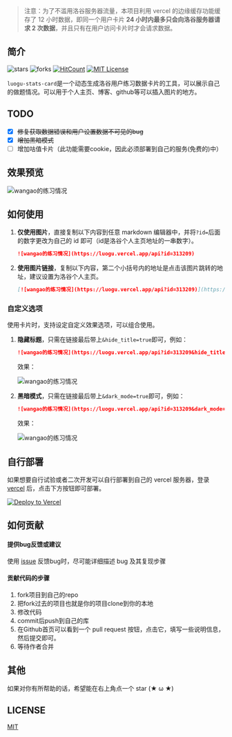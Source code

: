 > 注意：为了不滥用洛谷服务器流量，本项目利用 vercel 的边缘缓存功能缓存了 12 小时数据，即同一个用户卡片 **24 小时内最多只会向洛谷服务器请求 2 次数据**，并且只有在用户访问卡片时才会请求数据。
## 简介

![stars](https://badgen.net/github/stars/wao3/luogu-stats-card?style=flat-square)
![forks](https://badgen.net/github/forks/wao3/luogu-stats-card?style=flat-square)
[![HitCount](http://hits.dwyl.com/wao3/luogu-stats-card.svg)](http://hits.dwyl.com/wao3/luogu-stats-card)
[![MIT License](https://badgen.net/github/license/wao3/luogu-stats-card?style=flat-square)](https://github.com/wao3/luogu-stats-card/blob/master/LICENSE)

`luogu-stats-card`是一个动态生成洛谷用户练习数据卡片的工具，可以展示自己的做题情况。可以用于个人主页、博客、github等可以插入图片的地方。

## TODO

- [x] ~~修复获取数据错误和用户设置数据不可见的bug~~
- [x] ~~增加黑暗模式~~
- [ ] 增加咕值卡片（此功能需要cookie，因此必须部署到自己的服务(免费的)中）

## 效果预览

![wangao的练习情况](https://luogu.vercel.app/api?id=313209)

## 如何使用

1. **仅使用图片**，直接复制以下内容到任意 markdown 编辑器中，并将`?id=`后面的数字更改为自己的 id 即可（id是洛谷个人主页地址的一串数字）。

   ```markdown
   ![wangao的练习情况](https://luogu.vercel.app/api?id=313209)
   ```

2. **使用图片链接**，复制以下内容，第二个小括号内的地址是点击该图片跳转的地址，建议设置为洛谷个人主页。

   ```markdown
   [![wangao的练习情况](https://luogu.vercel.app/api?id=313209)](https://github.com/wao3/luogu-stats-card)
   ```

### 自定义选项

使用卡片时，支持设定自定义效果选项，可以组合使用。

1. **隐藏标题**，只需在链接最后带上`&hide_title=true`即可，例如：

   ```markdown
   ![wangao的练习情况](https://luogu.vercel.app/api?id=313209&hide_title=true)
   ```

   效果：

   ![wangao的练习情况](https://luogu.vercel.app/api?id=313209&hide_title=1)

2. **黑暗模式**，只需在链接最后带上`&dark_mode=true`即可，例如：

   ```markdown
   ![wangao的练习情况](https://luogu.vercel.app/api?id=313209&dark_mode=true)
   ```

   效果：

   ![wangao的练习情况](https://luogu.vercel.app/api?id=313209&dark_mode=1)
   

## 自行部署

如果想要自行试验或者二次开发可以自行部署到自己的 vercel 服务器，登录 [vercel](https://vercel.com/) 后，点击下方按钮即可部署。

[![Deploy to Vercel](https://vercel.com/button)](https://vercel.com/import/project?template=https://github.com/wao3/luogu-stats-card)

## 如何贡献

#### 提供bug反馈或建议

使用 [issue](https://github.com/wao3/luogu-stats-card/issues) 反馈bug时，尽可能详细描述 bug 及其复现步骤

#### 贡献代码的步骤

1. fork项目到自己的repo
2. 把fork过去的项目也就是你的项目clone到你的本地
3. 修改代码
4. commit后push到自己的库
5. 在Github首页可以看到一个 pull request 按钮，点击它，填写一些说明信息，然后提交即可。
6. 等待作者合并

## 其他

如果对你有所帮助的话，希望能在右上角点一个 star (★ ω ★)

## LICENSE

[MIT](https://github.com/wao3/luogu-stats-card/blob/master/LICENSE)